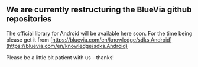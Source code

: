 ## We are currently restructuring the BlueVia github repositories

The official library for Android will be available here soon.
For the time being please get it from [https://bluevia.com/en/knowledge/sdks.Android](https://bluevia.com/en/knowledge/sdks.Android)

Please be a little bit patient with us - thanks!

